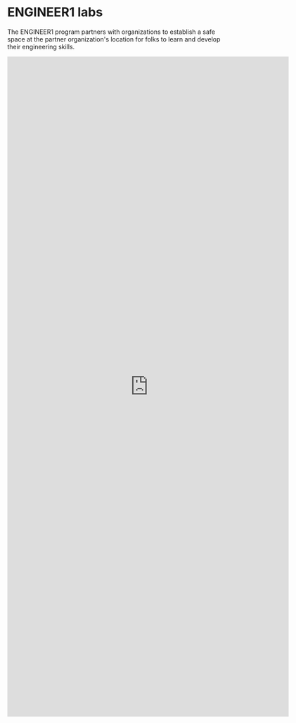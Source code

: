 # ENGINEER1 labs

The ENGINEER1 program partners with organizations to establish a safe space
at the partner organization's location for folks to learn and develop
their engineering skills.

<iframe src="https://docs.google.com/forms/d/e/1FAIpQLSehzOHj2F7XcsMJtbSl_vXKIDdZb_fC7_D8ycN3ERb7bCVLiA/viewform?embedded=true" width="640" height="1500" frameborder="0" marginheight="0" marginwidth="0">Loading…</iframe>